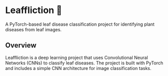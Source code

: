 # Leaffliction 🍃

A PyTorch-based leaf disease classification project for identifying plant diseases from leaf images.

## Overview

Leaffliction is a deep learning project that uses Convolutional Neural Networks (CNNs) to classify leaf diseases. The project is built with PyTorch and includes a simple CNN architecture for image classification tasks.
